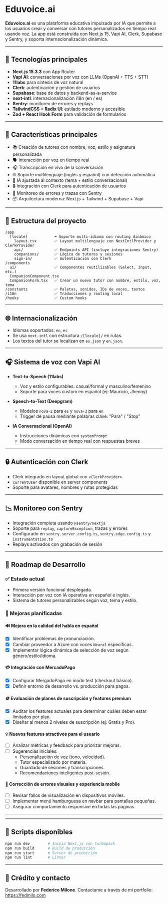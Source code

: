 # Eduvoice.ai

**Eduvoice.ai** es una plataforma educativa impulsada por IA que permite a los usuarios crear y conversar con tutores personalizados en tiempo real usando voz. La app está construida con Next.js 15, Vapi AI, Clerk, Supabase y Sentry, y soporta internacionalización dinámica.

---

## 🚀 Tecnologías principales

* **Next.js 15.3.3** con App Router
* **Vapi AI**: conversaciones por voz con LLMs (OpenAI + TTS + STT)
* **11labs** para síntesis de voz natural
* **Clerk**: autenticación y gestión de usuarios
* **Supabase**: base de datos y backend-as-a-service
* **next-intl**: internacionalización i18n (en / es)
* **Sentry**: monitoreo de errores y replays
* **TailwindCSS + Radix UI**: estilado moderno y accesible
* **Zod + React Hook Form** para validación de formularios

---

## 🚀 Características principales

- 📚 Creación de tutores con nombre, voz, estilo y asignatura personalizada
- 🗣️ Interacción por voz en tiempo real
- 🎧 Transcripción en vivo de la conversación
- 🌐 Soporte multilenguaje (inglés y español) con detección automática
- 🧠 IA ajustada al contexto (tema + estilo conversacional)
- 🔒 Integración con Clerk para autenticación de usuarios
- 🐞 Monitoreo de errores y trazas con Sentry
- 📦 Arquitectura moderna: Next.js + Tailwind + Supabase + Vapi

---

## 📁 Estructura del proyecto

```
/app
  [locale]            ⬅️ Soporte multi-idioma con routing dinámico
    layout.tsx        ✅ Layout multilenguaje con NextIntlProvider y ClerkProvider
    api/              ✅ Endpoints API (incluye integraciones Sentry)
    companions/       ✅ Lógica de tutores y sesiones
    sign-in/          ✅ Autenticación con Clerk
/components
  ui/                 ✅ Componentes reutilizables (Select, Input, etc.)
  CompanionComponent.tsx
  CompanionForm.tsx   ✅ Crear un nuevo tutor con nombre, estilo, voz, tema
/constants            ✅ Paletas, sonidos, IDs de voces, textos
/i18n                 ✅ Traducciones y routing local
/hooks                ✅ Custom hooks
```

---

## 🌐 Internacionalización

* Idiomas soportados: `en`, `es`
* Se usa `next-intl` con estructura `/[locale]/` en rutas.
* Los textos del tutor se localizan en `es.json` y `en.json`.

---

## 🎧 Sistema de voz con Vapi AI

* **Text-to-Speech (11labs)**

    * Voz y estilo configurables: casual/formal y masculino/femenino
    * Soporte para voces custom en español (ej: Mauricio, Jhenny)

* **Speech-to-Text (Deepgram)**

    * Modelos `nova-2` para `es` y `nova-3` para `en`
    * Trigger de pausa mediante palabras clave: "Para" / "Stop"

* **IA Conversacional (OpenAI)**

    * Instrucciones dinámicas con `systemPrompt`
    * Modo conversación en tiempo real con respuestas breves

---

## 🔒 Autenticación con Clerk

* Clerk integrado en layout global con `<ClerkProvider>`
* `currentUser` disponible en server components
* Soporte para avatares, nombres y rutas protegidas

---

## 📉 Monitoreo con Sentry

* Integración completa usando `@sentry/nextjs`
* Soporte para `replay`, `captureException`, trazas y errores
* Configurado en `sentry.server.config.ts`, `sentry.edge.config.ts` y `instrumentation.ts`
* Replays activados con grabación de sesión

---

## 🚀 Roadmap de Desarrollo

### ✅ Estado actual
- Primera versión funcional desplegada.
- Interacción por voz con IA operativa en español e inglés.
- Sistema de tutores personalizables según voz, tema y estilo.

### 🔧 Mejoras planificadas

#### 🔊 Mejora en la calidad del habla en español
- [x] Identificar problemas de pronunciación.
- [x] Cambiar proveedor a Azure con voces `Neural` específicas.
- [x] Implementar lógica dinámica de selección de voz según género/estilo/idioma.

#### 💳 Integración con MercadoPago
- [x] Configurar MergadoPago en modo test (checkout básico).
- [x] Definir entorno de desarrollo vs. producción para pagos.

#### 🪙 Evaluación de planes de suscripción y features premium
- [x] Auditar los features actuales para determinar cuáles deben estar limitados por plan.
- [x] Diseñar al menos 2 niveles de suscripción (ej: Gratis y Pro).

#### 💡 Nuevos features atractivos para el usuario
- [ ] Analizar métricas y feedback para priorizar mejoras.
- [ ] Sugerencias iniciales:
  - Personalización de voz (tono, velocidad).
  - Tutor especializado por materia.
  - Guardado de sesiones y transcripciones.
  - Recomendaciones inteligentes post-sesión.

#### 🐞 Corrección de errores visuales y experiencia mobile
- [ ] Revisar fallos de visualización en dispositivos móviles.
- [ ] Implementar menú hamburguesa en navbar para pantallas pequeñas.
- [ ] Asegurar comportamiento responsive en todas las páginas.

---

---



## 📂 Scripts disponibles

```bash
npm run dev        # Inicia Next.js con turbopack
npm run build      # Build de producción
npm run start      # Server de producción
npm run lint       # Linter
```

---

## 🌟 Crédito y contacto

Desarrollado por **Federico Milone**. Contactame a través de mi portfolio: https://fedmilo.com
